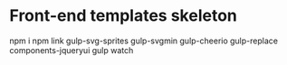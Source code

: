# Front-end templates skeleton
npm i 
npm link gulp-svg-sprites gulp-svgmin gulp-cheerio gulp-replace components-jqueryui
gulp watch
